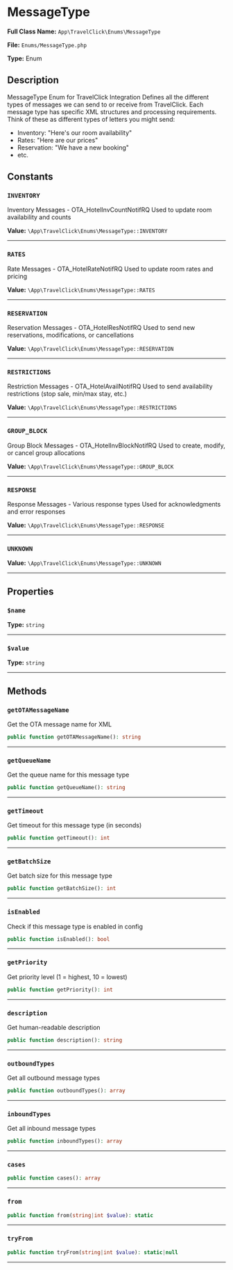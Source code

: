 # MessageType

**Full Class Name:** `App\TravelClick\Enums\MessageType`

**File:** `Enums/MessageType.php`

**Type:** Enum

## Description

MessageType Enum for TravelClick Integration
Defines all the different types of messages we can send to or receive from TravelClick.
Each message type has specific XML structures and processing requirements.
Think of these as different types of letters you might send:
- Inventory: "Here's our room availability"
- Rates: "Here are our prices"
- Reservation: "We have a new booking"
- etc.

## Constants

### `INVENTORY`

Inventory Messages - OTA_HotelInvCountNotifRQ
Used to update room availability and counts

**Value:** `\App\TravelClick\Enums\MessageType::INVENTORY`

---

### `RATES`

Rate Messages - OTA_HotelRateNotifRQ
Used to update room rates and pricing

**Value:** `\App\TravelClick\Enums\MessageType::RATES`

---

### `RESERVATION`

Reservation Messages - OTA_HotelResNotifRQ
Used to send new reservations, modifications, or cancellations

**Value:** `\App\TravelClick\Enums\MessageType::RESERVATION`

---

### `RESTRICTIONS`

Restriction Messages - OTA_HotelAvailNotifRQ
Used to send availability restrictions (stop sale, min/max stay, etc.)

**Value:** `\App\TravelClick\Enums\MessageType::RESTRICTIONS`

---

### `GROUP_BLOCK`

Group Block Messages - OTA_HotelInvBlockNotifRQ
Used to create, modify, or cancel group allocations

**Value:** `\App\TravelClick\Enums\MessageType::GROUP_BLOCK`

---

### `RESPONSE`

Response Messages - Various response types
Used for acknowledgments and error responses

**Value:** `\App\TravelClick\Enums\MessageType::RESPONSE`

---

### `UNKNOWN`

**Value:** `\App\TravelClick\Enums\MessageType::UNKNOWN`

---

## Properties

### `$name`

**Type:** `string`

---

### `$value`

**Type:** `string`

---

## Methods

### `getOTAMessageName`

Get the OTA message name for XML

```php
public function getOTAMessageName(): string
```

---

### `getQueueName`

Get the queue name for this message type

```php
public function getQueueName(): string
```

---

### `getTimeout`

Get timeout for this message type (in seconds)

```php
public function getTimeout(): int
```

---

### `getBatchSize`

Get batch size for this message type

```php
public function getBatchSize(): int
```

---

### `isEnabled`

Check if this message type is enabled in config

```php
public function isEnabled(): bool
```

---

### `getPriority`

Get priority level (1 = highest, 10 = lowest)

```php
public function getPriority(): int
```

---

### `description`

Get human-readable description

```php
public function description(): string
```

---

### `outboundTypes`

Get all outbound message types

```php
public function outboundTypes(): array
```

---

### `inboundTypes`

Get all inbound message types

```php
public function inboundTypes(): array
```

---

### `cases`

```php
public function cases(): array
```

---

### `from`

```php
public function from(string|int $value): static
```

---

### `tryFrom`

```php
public function tryFrom(string|int $value): static|null
```

---

